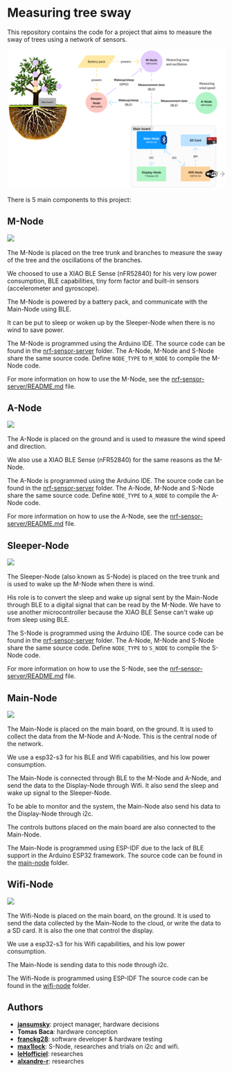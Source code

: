 # Measuring tree sway

This repository contains the code for a project that aims to measure the sway of trees using a network of sensors.

![Overview](./images/overview.png)

There is 5 main components to this project:

## M-Node

<image src="./images/m-node.png" />

The M-Node is placed on the tree trunk and branches to measure the sway of the tree and the oscillations of the branches.

We choosed to use a XIAO BLE Sense (nFR52840) for his very low power consumption, BLE capabilities, tiny form factor and built-in sensors (accelerometer and gyroscope).

The M-Node is powered by a battery pack, and communicate with the Main-Node using BLE.

It can be put to sleep or woken up by the Sleeper-Node when there is no wind to save power.

The M-Node is programmed using the Arduino IDE. The source code can be found in the [nrf-sensor-server](./nrf-sensor-server) folder. The A-Node, M-Node and S-Node share the same source code. Define `NODE_TYPE` to `M_NODE` to compile the M-Node code.

For more information on how to use the M-Node, see the [nrf-sensor-server/README.md](./nrf-sensor-server/README.md) file.

## A-Node

<image src="./images/a-node.png" />

The A-Node is placed on the ground and is used to measure the wind speed and direction.

We also use a XIAO BLE Sense (nFR52840) for the same reasons as the M-Node.

The A-Node is programmed using the Arduino IDE. The source code can be found in the [nrf-sensor-server](./nrf-sensor-server) folder. The A-Node, M-Node and S-Node share the same source code. Define `NODE_TYPE` to `A_NODE` to compile the A-Node code.

For more information on how to use the A-Node, see the [nrf-sensor-server/README.md](./nrf-sensor-server/README.md) file.

## Sleeper-Node

<image src="./images/s-node.png" />

The Sleeper-Node (also known as S-Node) is placed on the tree trunk and is used to wake up the M-Node when there is wind.

His role is to convert the sleep and wake up signal sent by the Main-Node through BLE to a digital signal that can be read by the M-Node. We have to use another microcontroller because the XIAO BLE Sense can't wake up from sleep using BLE.

The S-Node is programmed using the Arduino IDE. The source code can be found in the [nrf-sensor-server](./nrf-sensor-server) folder. The A-Node, M-Node and S-Node share the same source code. Define `NODE_TYPE` to `S_NODE` to compile the S-Node code.

For more information on how to use the S-Node, see the [nrf-sensor-server/README.md](./nrf-sensor-server/README.md) file.

## Main-Node

<image src="./images/main-node.png" />

The Main-Node is placed on the main board, on the ground. It is used to collect the data from the M-Node and A-Node. This is the central node of the network.

We use a esp32-s3 for his BLE and Wifi capabilities, and his low power consumption.

The Main-Node is connected through BLE to the M-Node and A-Node, and send the data to the Display-Node through Wifi. It also send the sleep and wake up signal to the Sleeper-Node.

To be able to monitor and the system, the Main-Node also send his data to the Display-Node through i2c.

The controls buttons placed on the main board are also connected to the Main-Node.

The Main-Node is programmed using ESP-IDF due to the lack of BLE support in the Arduino ESP32 framework. The source code can be found in the [main-node](./main-node/README.md) folder.

## Wifi-Node

<image src="./images/wifi-node.png" />

The Wifi-Node is placed on the main board, on the ground. It is used to send the data collected by the Main-Node to the cloud, or write the data to a SD card.
It is also the one that control the display.

We use a esp32-s3 for his Wifi capabilities, and his low power consumption.

The Main-Node is sending data to this node through i2c.

The Wifi-Node is programmed using ESP-IDF The source code can be found in the [wifi-node](./wifi-node/README.md) folder.

## Authors

- [**jansumsky**](https://github.com/jansumsky): project manager, hardware decisions
- **Tomas Baca**: hardware conception
- [**franckg28**](https://github.com/FranckG28): software developer & hardware testing
- [**max1lock**](https://github.com/max1lock): S-Node, researches and trials on i2c and wifi.
- [**leHofficiel**](https://github.com/leHofficiel): researches
- [**alxandre-r**](https://github.com/alxandre-r): researches
